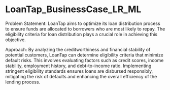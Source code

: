 # LoanTap_BusinessCase_LR_ML
Problem Statement: LoanTap aims to optimize its loan distribution process to ensure funds are allocated to borrowers who are most likely to repay. The eligibility criteria for loan distribution plays a crucial role in achieving this objective. 

Approach: By analyzing the creditworthiness and financial stability of potential customers, LoanTap can determine eligibility criteria that minimize default risks. This involves evaluating factors such as credit scores, income stability, employment history, and debt-to-income ratio. Implementing stringent eligibility standards ensures loans are disbursed responsibly, mitigating the risk of defaults and enhancing the overall efficiency of the lending process.
